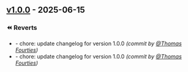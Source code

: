 ## [v1.0.0] - 2025-06-15

### :rewind: Reverts
- [](https://github.com/ThomasFourties/sc-planner/commit/0c6442d) - chore: update changelog for version 1.0.0 *(commit by [@Thomas Fourties](https://github.com/ThomasFourties/sc-planner/commit/0c6442d))*
- [](https://github.com/ThomasFourties/sc-planner/commit/779bede) - chore: update changelog for version 1.0.0 *(commit by [@Thomas Fourties](https://github.com/ThomasFourties/sc-planner/commit/779bede))*


[v1.0.0]: https://github.com/ThomasFourties/sc-planner/compare/v1.0.0...v1.0.0
